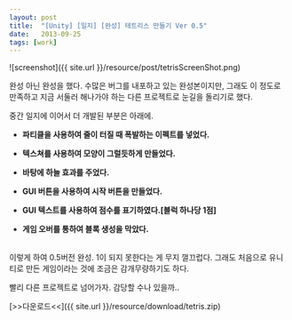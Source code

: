 ```yaml
---
layout: post
title:  "[Unity] [일지] [완성] 테트리스 만들기 Ver 0.5"
date:   2013-09-25
tags: [work]
---
```


![screenshot]({{ site.url }}/resource/post/tetrisScreenShot.png)

  완성 아닌 완성을 했다. 수많은 버그를 내포하고 있는 완성본이지만, 그래도 이 정도로 만족하고 지금 서둘러 해나가야 하는 다른 프로젝트로 눈길을 돌리기로 했다. 

  중간 일지에 이어서 더 개발된 부분은 아래에. 

- <b>파티클을 사용하여 줄이 터질 때 폭발하는 이펙트를 넣었다.</b>

- <b>텍스쳐를 사용하여 모양이 그럴듯하게 만들었다.</b>

- <b>바탕에 하늘 효과를 주었다.</b>

- <b>GUI 버튼을 사용하여 시작 버튼을 만들었다.</b>

- <b>GUI 텍스트를 사용하여 점수를 표기하였다.[블럭 하나당 1점]</b>

- <b>게임 오버를 통하여 블록 생성을 막았다.</b>

<br/>
  이렇게 하여 0.5버전 완성. 1이 되지 못한다는 게 무지 껄끄럽다. 그래도 처음으로 유니티로 만든 게임이라는 것에 조금은 감개무량하기도 하다.

  빨리 다른 프로젝트로 넘어가자. 감당할 수나 있을까.. 

[>>다운로드<<]({{ site.url }}/resource/download/tetris.zip)